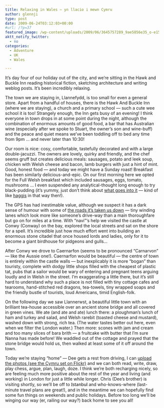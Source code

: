 ```yaml
---
title: Relaxing in Wales – yn llacio i mewn Cymru
author: glennji
type: post
date: 2009-06-24T03:12:03+00:00
#url: /?p=37
featured_image: /wp-content/uploads/2009/06/3645757289_9ae5856e35_o-e1516496471469.jpg
aktt_notify_twitter:
  - no
categories:
  - Adventure
  - UK
  - Wales

---
```

It&#8217;s day four of our holiday out of the city, and we&#8217;re sitting in the Hawk and Buckle Inn reading historical fiction, sketching architecture and writing weblog posts. It&#8217;s been incredibly relaxing.

<div style="text-align: center;">
</div>

The town we are staying in, Llannefydd, is too small for even a general store. Apart from a handful of houses, there is the Hawk And Buckle Inn (where we are staying), a church and a primary school &#8212; such a cute wee school it is too! Strangely enough, the Inn gets busy of an evening! I think everyone in town drops in at some point during the night, although the combination of enormous amounts of good food, a bar that has Australian wine (especially after we spoke to Stuart, the owner&#8217;s son and wine-buff) and the peace and quiet means we&#8217;ve been toddling off to bed any time from 9pm &#8230; and never later than 10:30!

<div style="float: left;">
</div>

Our room is nice: cosy, comfortable, tastefully decorated and with a large double-jacuzzi. The owners are lovely, quirky and friendly, and the chef seems gruff but creates delicious meals: sausages, potato and leek soup, chicken with Welsh cheese and bacon, lamb burgers with just a hint of mint. Good, honest food &#8212; and today we might have a Sunday roast! Breakfast has been similarly delicious-and-epic. On our first morning here we opted for the Full Welsh breakfast which included sausages, eggs, tomato, mushrooms &#8230; I even suspended any analytical-thought long enough to try black-pudding (it&#8217;s yummy, just don&#8217;t think about [what goes into it][1] &#8212; kind of like [haggis][2] in that way then!).
  
The GPS has had inestimable value, although we suspect it has a dark sense of humour with some of [the roads it&#8217;s taken us down][3] &#8212; tiny winding lanes which look more like someone&#8217;s drive-way than a main thoroughfare but go on for miles at a time. With &#8220;navi&#8221;&#8216;s help we visited the castle at Conwy (Conway) on the bay, explored the local streets and sat on the shore for a spell. It&#8217;s incredible just how much effort went into building an enormous stone citadel that once housed lords and ladies, only for it to become a giant birdhouse for pidgeons and gulls&#8230;

<div style="float: right;">
</div>

After Conwy we drove to Caernarfon (seems to be pronounced &#8220;Carnarvon&#8221; &#8212; like the Aussie one!). Caernarfon would be beautiful &#8212; the centre of town is entirely within the castle walls &#8212; but inexplicably it is more &#8220;bogan&#8221; than touristy, complete with dodgy little shops filled with the cheapest of plastic tat, pubs that a sailor would be wary of entering and pregnant teens arguing loudly and in Welsh in the street. I&#8217;m exaggerating a little there, but it&#8217;s still hard to understand why such a place is not filled with tiny cottage cafes and tearooms, hand-stitched red dragons, tea-towels, tiny wrapped soaps and the friendly bustle of tourists, loud Americans, timid English-folk.
  
On the following day we saw Llannerwst, a beautiful little town with an brilliant tea-house accessible over an ancient stone bridge and all covered in green vines. We ate (and ate and ate) lunch there: a ploughman&#8217;s lunch of ham and turkey and salad, and Welsh rarebit (toasted cheese and mustard), washed down with strong, rich tea. (The water tastes better out here, even when we filter the London water.) Then more: scones with jam and cream and too many slices of bara brith &#8212; a fruitcake with butter that I&#8217;m sure Nanna has made before! We waddled out of the cottage and prayed that the stone bridge would hold us, then walked at least some of it off around the town.
  
Today we&#8217;re staying &#8220;home&#8221; &#8212; Dee gets a rest from driving, I can [upload the photos (see the Cymru set on Flickr)][4] and we can both read, write, draw, play chess, argue, plan, laugh, doze. I think we&#8217;re both recharging nicely, so are feeling much more positive about the rest of the year and living (and working) in London for just a little while longer. Chris (Dee&#8217;s brother) is visiting shortly, so we&#8217;ll be off to <span style="font-size: 100%;"><span style="color: #000000;"><span style="font-family: Segoe UI;">Istanbul</span></span></span> and who-knows-where (last-minute travel plans are great!), and in the meantime we can hopefully find some fun things on weekends and public holidays. Before too long we&#8217;ll be winging our way (er, railing our way?) back home to see you all!

 [1]: http://en.wikipedia.org/wiki/Black_Pudding
 [2]: http://en.wikipedia.org/wiki/Haggis
 [3]: http://www.flickr.com/photos/glennji/3644325282/in/set-72157620058364170/
 [4]: http://www.flickr.com/photos/glennji/sets/72157620058364170/
